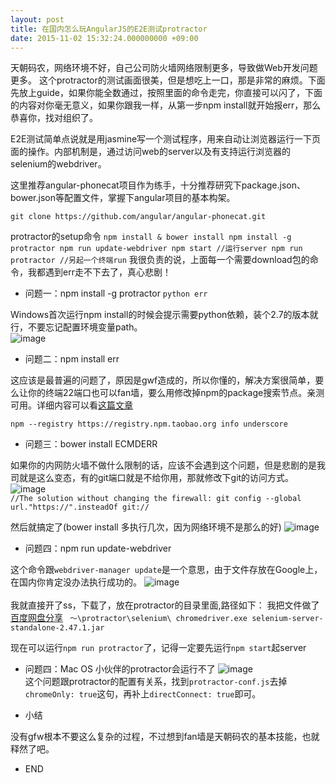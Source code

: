 ```yaml
---
layout: post
title: 在国内怎么玩AngularJS的E2E测试protractor
date: 2015-11-02 15:32:24.000000000 +09:00
---
```


天朝码农，网络环境不好，自己公司防火墙网络限制更多，导致做Web开发问题更多。 这个protractor的测试画面很美，但是想吃上一口，那是非常的麻烦。下面先放上guide，如果你能全数通过，按照里面的命令走完，你直接可以闪了，下面的内容对你毫无意义，如果你跟我一样，从第一步npm install就开始报err，那么恭喜你，找对组织了。

E2E测试简单点说就是用jasmine写一个测试程序，用来自动让浏览器运行一下页面的操作。内部机制是，通过访问web的server以及有支持运行浏览器的selenium的webdriver。

这里推荐angular-phonecat项目作为练手，十分推荐研究下package.json、bower.json等配置文件，掌握下angular项目的基本构架。

 `git clone https://github.com/angular/angular-phonecat.git`

protractor的setup命令
`
 npm install & bower install
 npm install -g protractor
 npm run update-webdriver
 npm start //运行server
 npm run protractor //另起一个终端run
`
我很负责的说，上面每一个需要download包的命令，我都遇到err走不下去了，真心悲剧！

* 问题一：npm install -g protractor `python err`
  
 Windows首次运行npm install的时候会提示需要python依赖，装个2.7的版本就行，不要忘记配置环境变量path。<br>
![image](http://7xng4l.com1.z0.glb.clouddn.com/njfeng_151012_npm_install_about_python_err.jpg)<br>

* 问题二：npm install err

 这应该是最普遍的问题了，原因是gwf造成的，所以你懂的，解决方案很简单，要么让你的终端22端口也可以fan墙，要么用修改掉npm的package搜索节点。亲测可用。详细内容可以看[这篇文章](https://cnodejs.org/topic/4f9904f9407edba21468f31e)

 `npm --registry https://registry.npm.taobao.org info underscore `

*  问题三：bower install ECMDERR

 如果你的内网防火墙不做什么限制的话，应该不会遇到这个问题，但是悲剧的是我司就是这么变态，有的git端口就是不给你用，那就修改下git的访问方式。
![image](http://7xng4l.com1.z0.glb.clouddn.com/njfeng_151012_ecmderr.jpg)<br>
 `
 //The solution without changing the firewall:
 git config --global url."https://".insteadOf git://
`

 然后就搞定了(bower install 多执行几次，因为网络环境不是那么的好)
![image](http://7xng4l.com1.z0.glb.clouddn.com/njfeng_151012_result.jpg)<br>

*  问题四：npm run update-webdriver

 这个命令跟`webdriver-manager update`是一个意思，由于文件存放在Google上，在国内你肯定没办法执行成功的。
![image](http://7xng4l.com1.z0.glb.clouddn.com/njfeng_151012_webdriver.jpg)<br>
<br>
我就直接开了ss，下载了，放在protractor的目录里面,路径如下：
我把文件做了[百度网盘分享](http://pan.baidu.com/s/1bnv4zPP)
 `
 ～\protractor\selenium\
 chromedriver.exe
 selenium-server-standalone-2.47.1.jar`

现在可以运行`npm run protractor`了，记得一定要先运行`npm start`起server

*  问题四：Mac OS 小伙伴的protractor会运行不了
![image](http://7xng4l.com1.z0.glb.clouddn.com/npm%20install%20darwin%20err.png)<br>
这个问题跟protractor的配置有关系，找到`protractor-conf.js`去掉`chromeOnly: true`这句，再补上`directConnect: true`即可。

* 小结

 没有gfw根本不要这么复杂的过程，不过想到fan墙是天朝码农的基本技能，也就释然了吧。
* END
